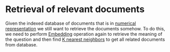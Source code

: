 # Retrieval of relevant documents

Given the indexed database of documents that is in [numerical representation](Numerical%20representation%20for%20text%20search.md) we still want to retrieve the documents somehow. To do this, we need to perform [Embedding](Embeddings) operation again to retrieve the meaning of the question and then find [K nearest neighbors](KNN.md) to get all related documents from database.

